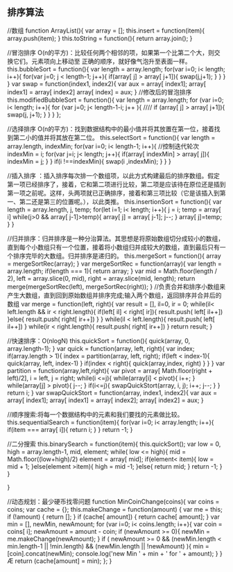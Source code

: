 ## 排序算法

//数组
function ArrayList(){
  var array = [];
  this.insert = function(item){
    array.push(item);
  }
  this.toString = function(){
    return array.join();
  }

  //冒泡排序 O(n的平方)：比较任何两个相邻的项，如果第一个比第二个大，则交换它们。元素项向上移动至
正确的顺序，就好像气泡升至表面一样。
  this.bubbleSort = function(){
    var length = array.length;
    for(var i=0; i< length; i++){
      for(var j=0; j < length-1; j++){
        if(array[ j] > array[ j+1]){
          swap(j,j+1);
        }
      }
    }
  }
  var swap = function(index1, index2){
    var aux = array[ index1];
    array[ index1] = array[ index2]
    array[ index] = aux;
  }
  //修改后的冒泡排序
  this.modifiedBubbleSort = function(){
    var length = array.length;
    for (var i=0; i< length; i++){
      for (var j=0; j< length-1-i; j++ ){   ////
        if (array[ j] > array[ j+1]){
          swap(j, j+1);
        }
      }
    }
  };

  //选择排序 O(n的平方)：找到数据结构中的最小值并将其放置在第一位，接着找到第二小的值并将其放在第二位。
  this.selectSort = function(){
    var length = array.length,
        indexMin;
    for(var i=0; i< length-1; i++){ //控制迭代轮次
      indexMin = i;
      for(var j=i; j< length; j++){
        if(array[ indexMin] > array[ j]){
          indexMin = j;
        }
      }
      if(i !==indexMin){
        swap(i ,indexMin);
      }
    }
  }

  //插入排序 ：插入排序每次排一个数组项，以此方式构建最后的排序数组。假定第一项已经排序了，接着，它和第二项进行比较，第二项是应该待在原位还是插到第一项之前呢。这样，头两项就已正确排序，接着和第三项比较（它是该插入到第一、第二还是第三的位置呢。），以此类推。
  this.insertionSort = function(){
    var length = array.length, j, temp;
    for(let i=1; i< length; i++){
      j = i;
      temp = array[ i]
      while(j>0 && array[ j-1]>temp){
        array[ j] = array[ j-1];
        j--;
      }
      array[ j]=temp;
    }
  }

  //归并排序：归并排序是一种分治算法。其思想是将原始数组切分成较小的数组，直到每个小数组只有一个位置，接着将小数组归并成较大的数组，直到最后只有一个排序完毕的大数组。归并排序是递归的。
  this.mergeSort = function(){
    array = mergeSortRec(array);
  }
  var mergeSortRec = function(array){
    var length = array.length;
    if(length === 1){
      return array;
    }
    var mid = Math.floor(length / 2),
        left = array.slice(0, mid),
        right = array.slice(mid, length);
    return merge(mergeSortRec(left), mergeSortRec(right));
  }
  //负责合并和排序小数组来产生大数组，直到回到原始数组并排序完成;输入两个数组，返回排序并合并后的数组
  var merge = function(left, right){
    var result = [], il=0, ir = 0;
    while(il< left.length && ir < right.length){
      if(left[ il] < right[ ir]){
        result.push( left[ il++])
      }else{
        result.push( right[ ir++])
      }
    }
    while(il < left.length){
      result.push( left[ il++])
    }
    while(ir < right.length){
      result.push( right[ ir++])
    }
    return result;
  }

  //快速排序：O(nlogN)
  this.quickSort = function(){
    quick(array, 0, array.length-1);
  }
  var quick = function(array, left, right){
    var index;
    if(array.length > 1){
      index = partition(array, left, right);
      if(left < index-1){ 
        quick(array, left, index-1)
      }
      if(index < right){
        quick(array,index, right)
      }
    }
  }
  var partition = function(array,left,right){
    var pivot = array[ Math.floor(right + left)/2],
        i = left,
        j = right;
    while(i <=j){
      while(array[i] < pivot){
        i++;
      }
      while(array[j] > pivot){
        j--;
      }
      if(i<=j){
        swapQuickStort(array, i, j);
        i++;
        j--;
      }
    }
    return i;
  }
  var swapQuickStort = function(array, index1, index2){
    var aux = array[ index1];
    array[ index1] = array[ index2];
    array[ index2] = aux;
  }

  //顺序搜索:将每一个数据结构中的元素和我们要找的元素做比较。
  this.sequentialSearch = function(item){
    for(var i=0; i< array.length; i++){
      if(item === array[ i]){
        return i;
      }
    }
    return -1;
  }

  //二分搜索
  this.binarySearch = function(item){
    this.quickSort();
    var low = 0, high = array.length-1, mid, element;
    while( low <= high){
      mid = Math.floor((low+high)/2)
      element = array[ mid];
      if(element< item){
        low = mid + 1;
      }else(element >item){
        high = mid -1;
      }else{
        return mid;
      }
      return -1;
    }
  }

}

//动态规划：最少硬币找零问题
function MinCoinChange(coins){
  var coins = coins; 
  var cache = {}; 
  this.makeChange = function(amount) {
    var me = this;
    if (!amount) { 
      return [];
    }
    if (cache[  amount]) { 
      return cache[ amount];
    }
    var min = [], newMin, newAmount;
    for (var i=0; i< coins.length; i++){ 
    var coin = coins[ i];
    newAmount = amount - coin; 
    if (newAmount >= 0){
      newMin = me.makeChange(newAmount); 
    }
    if (
      newAmount >= 0 && 
      (newMin.length < min.length-1 || !min.length)
      && (newMin.length || !newAmount)
    ){
      min = [coin].concat(newMin);
      console.log('new Min ' + min + ' for ' + amount);
    }
    }Æ
    return (cache[amount] = min);
  };
}